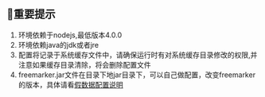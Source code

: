 ## 重要提示
1. 环境依赖于nodejs,最低版本4.0.0
2. 环境依赖java的jdk或者jre
3. 配置将记录于系统缓存文件中，请确保运行时有对系统缓存目录修改的权限,并注意如果缓存目录清除，将会删除配置文件
4. freemarker.jar文件在目录下地jar目录下，可以自己做配置，改变freemarker的版本，具体请看[假数据配置说明](mock.md)
